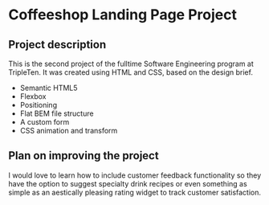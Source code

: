# Coffeeshop Landing Page Project

## Project description

This is the second project of the fulltime Software Engineering program at TripleTen. It was created using HTML and CSS, based on the design brief.

- Semantic HTML5
- Flexbox
- Positioning
- Flat BEM file structure
- A custom form
- CSS animation and transform

## Plan on improving the project

I would love to learn how to include customer feedback functionality so they have the option to suggest specialty drink recipes or even something as simple as an aestically pleasing rating widget to track customer satisfaction.
